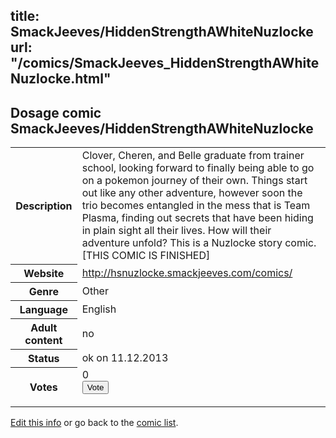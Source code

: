 title: SmackJeeves/HiddenStrengthAWhiteNuzlocke
url: "/comics/SmackJeeves_HiddenStrengthAWhiteNuzlocke.html"
---
Dosage comic SmackJeeves/HiddenStrengthAWhiteNuzlocke
-----------------------------------------

<p id="msg"></p>
<script type="text/javascript">
if (window.location.search === '?edit_info_mail=sent_ok') {
  var elem = document.getElementById("msg");
  elem.innerHTML = 'Edited information sucessfully sent for review, which is usually done daily. Thanks!';
  elem.className = 'ok';
}
</script>
<table class="comicinfo">
<tr>
<th>Description</th><td>Clover, Cheren, and Belle graduate from trainer school, looking forward to finally being able to go on a pokemon journey of their own. Things start out like any other adventure, however soon the trio becomes entangled in the mess that is Team Plasma, finding out secrets that have been hiding in plain sight all their lives. How will their adventure unfold? This is a Nuzlocke story comic. [THIS COMIC IS FINISHED]</td>
</tr>
<tr>
<th>Website</th><td><a href="http://hsnuzlocke.smackjeeves.com/comics/">http://hsnuzlocke.smackjeeves.com/comics/</a></td>
</tr>
<tr>
<th>Genre</th><td>Other</td>
</tr>
<tr>
<th>Language</th><td>English</td>
</tr>
<tr>
<th>Adult content</th><td>no</td>
</tr>
<tr>
<th>Status</th><td>ok on 11.12.2013</td>
</tr>
<tr>
<th>Votes</th><td>0
<form action="http://gaecounter.appspot.com/count/" method="POST">
<input name="name" type="hidden" value="SmackJeeves_HiddenStrengthAWhiteNuzlocke"/>
<input name="uid" type="hidden" id="voteuid" value=""/>
<input type="submit" value="Vote"/>
</form>
</td>
</tr>
</table>
<script type="text/javascript">
var ua = navigator.userAgent;
document.getElementById("voteuid").value = ua.replace(/[^a-zA-Z0-9\._:]/g , "_");;
</script>

[Edit this info](SmackJeeves_HiddenStrengthAWhiteNuzlocke_edit.html) or go back to the [comic list](../comic-index.html).
